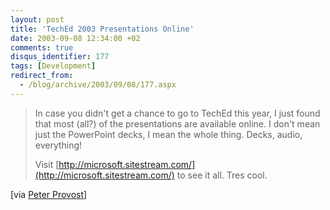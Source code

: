 ```yaml
---
layout: post
title: 'TechEd 2003 Presentations Online'
date: 2003-09-08 12:34:00 +02
comments: true
disqus_identifier: 177
tags: [Development]
redirect_from:
  - /blog/archive/2003/09/08/177.aspx
---
```


> In case you didn't get a chance to go to TechEd this year, I just found that most (all?) of the presentations are available online. I don't mean just the PowerPoint decks, I mean the whole thing. Decks, audio, everything!
>
> Visit [http://microsoft.sitestream.com/](http://microsoft.sitestream.com/) to see it all. Tres cool.

[via [Peter Provost](http://www.peterprovost.org/weblog/)]

